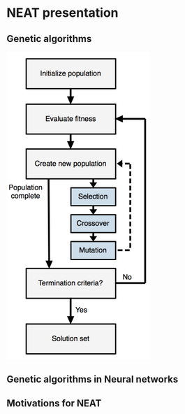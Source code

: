 # NEAT presentation

## Genetic algorithms

![Genetic algorithm](https://github.com/onino-js/NEAT/blob/main/documentation/images/genetic-algorithm.png?raw=true, "Genetic algorithm")

## Genetic algorithms in Neural networks

## Motivations for NEAT
